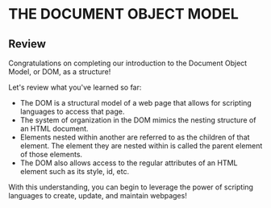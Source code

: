 # THE DOCUMENT OBJECT MODEL
## Review

Congratulations on completing our introduction to the Document Object Model, or DOM, as a structure!

Let's review what you've learned so far:

- The DOM is a structural model of a web page that allows for scripting languages to access that page.
- The system of organization in the DOM mimics the nesting structure of an HTML document.
- Elements nested within another are referred to as the children of that element. The element they are nested within is called the parent element of those elements.
- The DOM also allows access to the regular attributes of an HTML element such as its style, id, etc.

With this understanding, you can begin to leverage the power of scripting languages to create, update, and maintain webpages!
